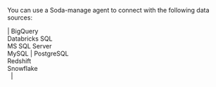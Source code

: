 You can use a Soda-manage agent to connect with the following data sources:

| BigQuery <br /> Databricks SQL<br /> MS SQL Server<br />MySQL | PostgreSQL<br />  Redshift<br /> Snowflake<br /> &nbsp; |